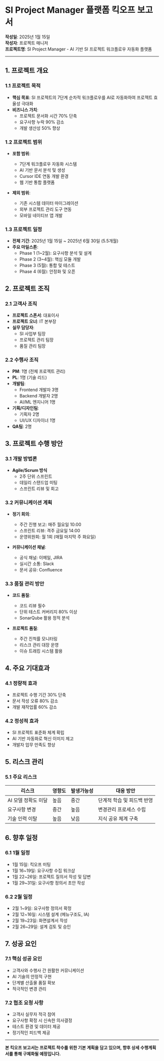 # SI Project Manager 플랫폼 킥오프 보고서

**작성일**: 2025년 1월 15일  
**작성자**: 프로젝트 매니저  
**프로젝트명**: SI Project Manager - AI 기반 SI 프로젝트 워크플로우 자동화 플랫폼

---

## 1. 프로젝트 개요

### 1.1 프로젝트 목적
- **핵심 목표**: SI 프로젝트의 7단계 순차적 워크플로우를 AI로 자동화하여 프로젝트 효율성 극대화
- **비즈니스 가치**: 
  - 프로젝트 문서화 시간 70% 단축
  - 요구사항 누락 90% 감소
  - 개발 생산성 50% 향상

### 1.2 프로젝트 범위
- **포함 범위**:
  - 7단계 워크플로우 자동화 시스템
  - AI 기반 문서 분석 및 생성
  - Cursor IDE 연동 개발 환경
  - 웹 기반 통합 플랫폼

- **제외 범위**:
  - 기존 시스템 데이터 마이그레이션
  - 외부 프로젝트 관리 도구 연동
  - 모바일 네이티브 앱 개발

### 1.3 프로젝트 일정
- **전체 기간**: 2025년 1월 15일 ~ 2025년 6월 30일 (5.5개월)
- **주요 마일스톤**:
  - Phase 1 (1~2월): 요구사항 분석 및 설계
  - Phase 2 (3~4월): 핵심 모듈 개발
  - Phase 3 (5월): 통합 및 테스트
  - Phase 4 (6월): 안정화 및 오픈

## 2. 프로젝트 조직

### 2.1 고객사 조직
- **프로젝트 스폰서**: 대표이사
- **프로젝트 오너**: IT 본부장
- **실무 담당자**: 
  - SI 사업부 팀장
  - 프로젝트 관리 팀장
  - 품질 관리 팀장

### 2.2 수행사 조직
- **PM**: 1명 (전체 프로젝트 관리)
- **PL**: 1명 (기술 리드)
- **개발팀**: 
  - Frontend 개발자 3명
  - Backend 개발자 2명
  - AI/ML 엔지니어 1명
- **기획/디자인팀**:
  - 기획자 2명
  - UI/UX 디자이너 1명
- **QA팀**: 2명

## 3. 프로젝트 수행 방안

### 3.1 개발 방법론
- **Agile/Scrum 방식**
  - 2주 단위 스프린트
  - 데일리 스탠드업 미팅
  - 스프린트 리뷰 및 회고

### 3.2 커뮤니케이션 계획
- **정기 회의**:
  - 주간 진행 보고: 매주 월요일 10:00
  - 스프린트 리뷰: 격주 금요일 14:00
  - 운영위원회: 월 1회 (매월 마지막 주 화요일)

- **커뮤니케이션 채널**:
  - 공식 채널: 이메일, JIRA
  - 실시간 소통: Slack
  - 문서 공유: Confluence

### 3.3 품질 관리 방안
- **코드 품질**:
  - 코드 리뷰 필수
  - 단위 테스트 커버리지 80% 이상
  - SonarQube 활용 정적 분석

- **프로젝트 품질**:
  - 주간 진척률 모니터링
  - 리스크 관리 대장 운영
  - 이슈 트래킹 시스템 활용

## 4. 주요 기대효과

### 4.1 정량적 효과
- 프로젝트 수행 기간 30% 단축
- 문서 작성 오류 80% 감소
- 개발 재작업률 60% 감소

### 4.2 정성적 효과
- SI 프로젝트 표준화 체계 확립
- AI 기반 자동화로 혁신 이미지 제고
- 개발자 업무 만족도 향상

## 5. 리스크 관리

### 5.1 주요 리스크
| 리스크 | 영향도 | 발생가능성 | 대응 방안 |
|--------|--------|------------|-----------|
| AI 모델 정확도 미달 | 높음 | 중간 | 단계적 학습 및 피드백 반영 |
| 요구사항 변경 | 중간 | 높음 | 변경관리 프로세스 수립 |
| 기술 인력 이탈 | 높음 | 낮음 | 지식 공유 체계 구축 |

## 6. 향후 일정

### 6.1 1월 일정
- 1월 15일: 킥오프 미팅
- 1월 16~19일: 요구사항 수집 워크샵
- 1월 22~26일: 프로젝트 질의서 작성 및 답변
- 1월 29~31일: 요구사항 정의서 초안 작성

### 6.2 2월 일정
- 2월 1~9일: 요구사항 정의서 확정
- 2월 12~16일: 시스템 설계 (메뉴구조도, IA)
- 2월 19~23일: 화면설계서 작성
- 2월 26~29일: 설계 검토 및 승인

## 7. 성공 요인

### 7.1 핵심 성공 요인
- 고객사와 수행사 간 원활한 커뮤니케이션
- AI 기술의 안정적 구현
- 단계별 산출물 품질 확보
- 적극적인 변경 관리

### 7.2 협조 요청 사항
- 고객사 실무자 적극 참여
- 요구사항 확정 시 신속한 의사결정
- 테스트 환경 및 데이터 제공
- 정기적인 피드백 제공

---

**본 킥오프 보고서는 프로젝트 착수를 위한 기본 계획을 담고 있으며, 향후 상세 수행계획서를 통해 구체화될 예정입니다.**
